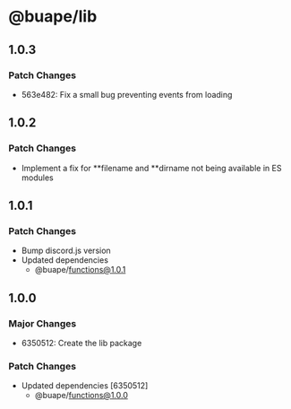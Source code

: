 # @buape/lib

## 1.0.3

### Patch Changes

-   563e482: Fix a small bug preventing events from loading

## 1.0.2

### Patch Changes

-   Implement a fix for **filename and **dirname not being available in ES modules

## 1.0.1

### Patch Changes

-   Bump discord.js version
-   Updated dependencies
    -   @buape/functions@1.0.1

## 1.0.0

### Major Changes

-   6350512: Create the lib package

### Patch Changes

-   Updated dependencies [6350512]
    -   @buape/functions@1.0.0
